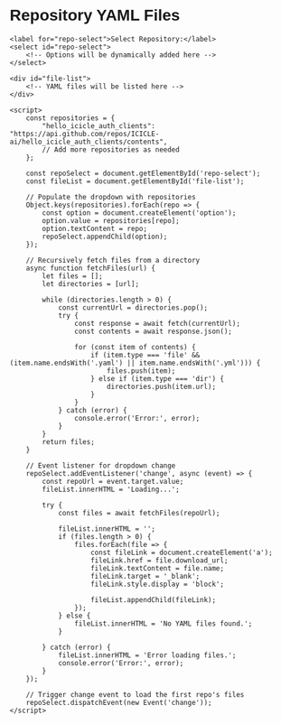 <!DOCTYPE html>
<html lang="en">
<head>
    <meta charset="UTF-8">
    <meta name="viewport" content="width=device-width, initial-scale=1.0">
    <title>Repository Files</title>
    <style>
        body {
            font-family: Arial, sans-serif;
            margin: 20px;
        }
        select {
            margin-right: 10px;
        }
        #file-list {
            margin-top: 20px;
        }
    </style>
</head>
<body>
    <h1>Repository YAML Files</h1>
    
    <label for="repo-select">Select Repository:</label>
    <select id="repo-select">
        <!-- Options will be dynamically added here -->
    </select>
    
    <div id="file-list">
        <!-- YAML files will be listed here -->
    </div>

    <script>
        const repositories = {
            "hello_icicle_auth_clients": "https://api.github.com/repos/ICICLE-ai/hello_icicle_auth_clients/contents",
            // Add more repositories as needed
        };

        const repoSelect = document.getElementById('repo-select');
        const fileList = document.getElementById('file-list');

        // Populate the dropdown with repositories
        Object.keys(repositories).forEach(repo => {
            const option = document.createElement('option');
            option.value = repositories[repo];
            option.textContent = repo;
            repoSelect.appendChild(option);
        });

        // Recursively fetch files from a directory
        async function fetchFiles(url) {
            let files = [];
            let directories = [url];

            while (directories.length > 0) {
                const currentUrl = directories.pop();
                try {
                    const response = await fetch(currentUrl);
                    const contents = await response.json();

                    for (const item of contents) {
                        if (item.type === 'file' && (item.name.endsWith('.yaml') || item.name.endsWith('.yml'))) {
                            files.push(item);
                        } else if (item.type === 'dir') {
                            directories.push(item.url);
                        }
                    }
                } catch (error) {
                    console.error('Error:', error);
                }
            }
            return files;
        }

        // Event listener for dropdown change
        repoSelect.addEventListener('change', async (event) => {
            const repoUrl = event.target.value;
            fileList.innerHTML = 'Loading...';

            try {
                const files = await fetchFiles(repoUrl);

                fileList.innerHTML = '';
                if (files.length > 0) {
                    files.forEach(file => {
                        const fileLink = document.createElement('a');
                        fileLink.href = file.download_url;
                        fileLink.textContent = file.name;
                        fileLink.target = '_blank';
                        fileLink.style.display = 'block';

                        fileList.appendChild(fileLink);
                    });
                } else {
                    fileList.innerHTML = 'No YAML files found.';
                }

            } catch (error) {
                fileList.innerHTML = 'Error loading files.';
                console.error('Error:', error);
            }
        });

        // Trigger change event to load the first repo's files
        repoSelect.dispatchEvent(new Event('change'));
    </script>
</body>
</html>
